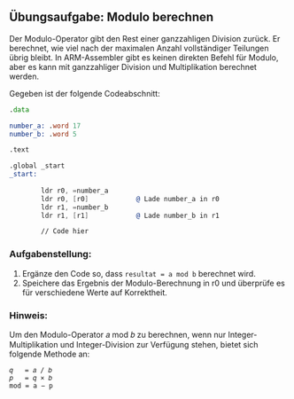 ## Übungsaufgabe: Modulo berechnen

Der Modulo-Operator gibt den Rest einer ganzzahligen Division zurück. Er berechnet, wie viel nach der maximalen Anzahl vollständiger Teilungen übrig bleibt. In ARM-Assembler gibt es keinen direkten Befehl für Modulo, aber es kann mit ganzzahliger Division und Multiplikation berechnet werden.

Gegeben ist der folgende Codeabschnitt:
```asm
.data

number_a: .word 17
number_b: .word 5

.text

.global _start
_start:
        
        ldr r0, =number_a
        ldr r0, [r0]            @ Lade number_a in r0
        ldr r1, =number_b
        ldr r1, [r1]            @ Lade number_b in r1

        // Code hier

```

### Aufgabenstellung:
1. Ergänze den Code so, dass `resultat = a mod b` berechnet wird.
2. Speichere das Ergebnis der Modulo-Berechnung in r0 und überprüfe es für verschiedene Werte auf Korrektheit.

### Hinweis:
Um den Modulo-Operator 𝑎 mod 𝑏 zu berechnen, wenn nur Integer-Multiplikation und Integer-Division zur Verfügung stehen, bietet sich folgende Methode an:
```
𝑞   = 𝑎 / 𝑏
𝑝   = 𝑞 × 𝑏
mod = a − p
```
